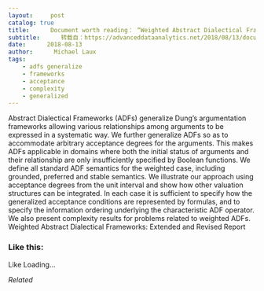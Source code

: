 ```yaml
---
layout:     post
catalog: true
title:      Document worth reading： “Weighted Abstract Dialectical Frameworks： Extended and Revised Report”
subtitle:      转载自：https://advanceddataanalytics.net/2018/08/13/document-worth-reading-weighted-abstract-dialectical-frameworks-extended-and-revised-report/
date:      2018-08-13
author:      Michael Laux
tags:
    - adfs generalize
    - frameworks
    - acceptance
    - complexity
    - generalized
---
```


Abstract Dialectical Frameworks (ADFs) generalize Dung’s argumentation frameworks allowing various relationships among arguments to be expressed in a systematic way. We further generalize ADFs so as to accommodate arbitrary acceptance degrees for the arguments. This makes ADFs applicable in domains where both the initial status of arguments and their relationship are only insufficiently specified by Boolean functions. We define all standard ADF semantics for the weighted case, including grounded, preferred and stable semantics. We illustrate our approach using acceptance degrees from the unit interval and show how other valuation structures can be integrated. In each case it is sufficient to specify how the generalized acceptance conditions are represented by formulas, and to specify the information ordering underlying the characteristic ADF operator. We also present complexity results for problems related to weighted ADFs. Weighted Abstract Dialectical Frameworks: Extended and Revised Report





### Like this:

Like Loading...


*Related*


